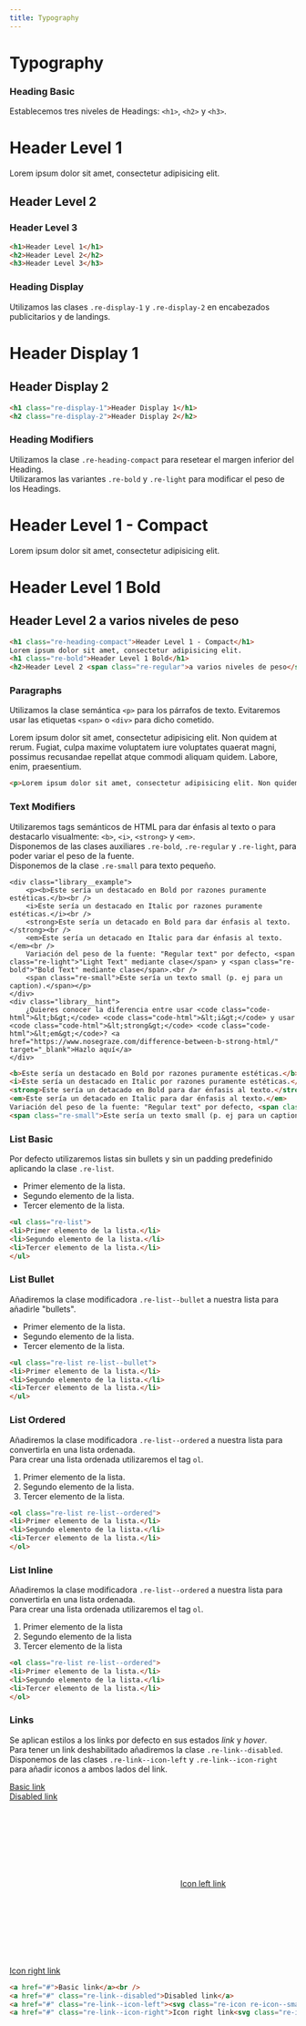 ```yaml
---
title: Typography
---
```

<div class="library__header">
	<div>
		<h1>Typography</h1>
	</div>
</div>

<div class="library__main">

<div class="library__example__group">
	<h3 class="library__example_title">Heading Basic</h3>
	<p>Establecemos tres niveles de Headings: <code class="code-html">&lt;h1&gt;</code>, <code class="code-html">&lt;h2&gt;</code> y <code class="code-html">&lt;h3&gt;</code>.</p>
	<div class="library__example">
		<h1>Header Level 1</h1>
		<p>Lorem ipsum dolor sit amet, consectetur adipisicing elit.</p>
		<h2>Header Level 2</h2>
		<h3>Header Level 3</h3>
	</div>

```html
<h1>Header Level 1</h1>
<h2>Header Level 2</h2>
<h3>Header Level 3</h3>
```
</div>
<div class="library__example__group">
	<h3 class="library__example_title">Heading Display</h3>
	<p>Utilizamos las clases <code class="code-class">.re-display-1</code> y <code class="code-class">.re-display-2</code> en encabezados publicitarios y de landings.</p>
	<div class="library__example">
		<h1 class="re-display-1">Header Display 1</h1>
		<h2 class="re-display-2">Header Display 2</h2>
	</div>

```html
<h1 class="re-display-1">Header Display 1</h1>
<h2 class="re-display-2">Header Display 2</h2>
```
</div>
<div class="library__example__group">
	<h3 class="library__example_title">Heading Modifiers</h3>
	<p>Utilizamos la clase <code class="code-class">.re-heading-compact</code> para resetear el margen inferior del Heading.<br />
	Utilizaramos las variantes <code class="code-class">.re-bold</code> y <code class="code-class">.re-light</code> para modificar el peso de los Headings.</p>
	<div class="library__example">
		<h1 class="re-heading-compact">Header Level 1 - Compact</h1>
		<p>Lorem ipsum dolor sit amet, consectetur adipisicing elit.</p>
		<h1 class="re-bold">Header Level 1 Bold</h1>
		<h2>Header Level 2 <span class="re-regular">a varios niveles de peso</span></h2>
	</div>

```html
<h1 class="re-heading-compact">Header Level 1 - Compact</h1>
Lorem ipsum dolor sit amet, consectetur adipisicing elit.
<h1 class="re-bold">Header Level 1 Bold</h1>
<h2>Header Level 2 <span class="re-regular">a varios niveles de peso</span></h2>
```
</div>

<div class="library__example__group">
	<h3 class="library__example_title">Paragraphs</h3>
	<p>Utilizamos la clase semántica <code class="code-html">&lt;p&gt;</code> para los párrafos de texto. Evitaremos usar las etiquetas <code class="code-html">&lt;span&gt;</code> o <code class="code-html">&lt;div&gt;</code> para dicho cometido.</p>
	<div class="library__example">
		<p>Lorem ipsum dolor sit amet, consectetur adipisicing elit. Non quidem at rerum. Fugiat, culpa maxime voluptatem iure voluptates quaerat magni, possimus recusandae repellat atque commodi aliquam quidem. Labore, enim, praesentium.</p>
	</div>

```html
<p>Lorem ipsum dolor sit amet, consectetur adipisicing elit. Non quidem at rerum. Fugiat, culpa maxime voluptatem iure voluptates quaerat magni, possimus recusandae repellat atque commodi aliquam quidem. Labore, enim, praesentium.</p>
```
</div>

<div class="library__example__group">
	<h3 class="library__example_title">Text Modifiers</h3>
	<p>Utilizaremos tags semánticos de HTML para dar énfasis al texto o para destacarlo visualmente: <code class="code-html">&lt;b&gt;</code>, <code class="code-html">&lt;i&gt;</code>, <code class="code-html">&lt;strong&gt;</code> y <code class="code-html">&lt;em&gt;</code>.<br />
	Disponemos de las clases auxiliares <code class="code-class">.re-bold</code>, <code class="code-class">.re-regular</code> y <code class="code-class">.re-light</code>, para poder variar el peso de la fuente.<br />
	Disponemos de la clase <code class="code-class">.re-small</code> para texto pequeño.</p>

	<div class="library__example">
		<p><b>Este sería un destacado en Bold por razones puramente estéticas.</b><br />
		<i>Este sería un destacado en Italic por razones puramente estéticas.</i><br />
		<strong>Este sería un detacado en Bold para dar énfasis al texto.</strong><br />
		<em>Este sería un detacado en Italic para dar énfasis al texto.</em><br />
		Variación del peso de la fuente: "Regular text" por defecto, <span class="re-light">"Light Text" mediante clase</span> y <span class="re-bold">"Bold Text" mediante clase</span>.<br />
		<span class="re-small">Este sería un texto small (p. ej para un caption).</span></p>
	</div>
	<div class="library__hint">
		¿Quieres conocer la diferencia entre usar <code class="code-html">&lt;b&gt;</code> <code class="code-html">&lt;i&gt;</code> y usar <code class="code-html">&lt;strong&gt;</code> <code class="code-html">&lt;em&gt;</code>? <a href="https://www.nosegraze.com/difference-between-b-strong-html/" target="_blank">Hazlo aquí</a>
	</div>

```html
<b>Este sería un destacado en Bold por razones puramente estéticas.</b>
<i>Este sería un destacado en Italic por razones puramente estéticas.</i>
<strong>Este sería un detacado en Bold para dar énfasis al texto.</strong>
<em>Este sería un detacado en Italic para dar énfasis al texto.</em>
Variación del peso de la fuente: "Regular text" por defecto, <span class="re-light">"Light Text" mediante clase</span> y <span class="re-bold">"Bold Text" mediante clase</span>.
<span class="re-small">Este sería un texto small (p. ej para un caption).</span>
```
</div>

<div class="library__example__group">
	<h3 class="library__example_title">List Basic</h3>
	<p>Por defecto utilizaremos listas sin bullets y sin un padding predefinido aplicando la clase <code class="code-class">.re-list</code>.</p>
	<div class="library__example">
		<ul class="re-list">
            <li>Primer elemento de la lista.</li>
            <li>Segundo elemento de la lista.</li>
            <li>Tercer elemento de la lista.</li>
        </ul>
	</div>

```html
<ul class="re-list">
<li>Primer elemento de la lista.</li>
<li>Segundo elemento de la lista.</li>
<li>Tercer elemento de la lista.</li>
</ul>
```
</div>

<div class="library__example__group">
	<h3 class="library__example_title">List Bullet</h3>
	<p>Añadiremos la clase modificadora <code class="code-class">.re-list--bullet</code> a nuestra lista para añadirle "bullets".</p>
	<div class="library__example">
		<ul class="re-list re-list--bullet">
            <li>Primer elemento de la lista.</li>
            <li>Segundo elemento de la lista.</li>
            <li>Tercer elemento de la lista.</li>
        </ul>
	</div>

```html
<ul class="re-list re-list--bullet">
<li>Primer elemento de la lista.</li>
<li>Segundo elemento de la lista.</li>
<li>Tercer elemento de la lista.</li>
</ul>
```
</div>

<div class="library__example__group">
	<h3 class="library__example_title">List Ordered</h3>
	<p>Añadiremos la clase modificadora <code class="code-class">.re-list--ordered</code> a nuestra lista para convertirla en una lista ordenada.<br />
	Para crear una lista ordenada utilizaremos el tag <code class="code-html">ol</code>.</p>
	<div class="library__example">
		<ol class="re-list re-list--ordered">
            <li>Primer elemento de la lista.</li>
            <li>Segundo elemento de la lista.</li>
            <li>Tercer elemento de la lista.</li>
        </ol>
	</div>

```html
<ol class="re-list re-list--ordered">
<li>Primer elemento de la lista.</li>
<li>Segundo elemento de la lista.</li>
<li>Tercer elemento de la lista.</li>
</ol>
```
</div>

<div class="library__example__group">
	<h3 class="library__example_title">List Inline</h3>
	<p>Añadiremos la clase modificadora <code class="code-class">.re-list--ordered</code> a nuestra lista para convertirla en una lista ordenada.<br />
	Para crear una lista ordenada utilizaremos el tag <code class="code-html">ol</code>.</p>
	<div class="library__example">
		<ol class="re-list re-list--inline">
            <li>Primer elemento de la lista</li>
            <li>Segundo elemento de la lista</li>
            <li>Tercer elemento de la lista</li>
        </ol>
	</div>

```html
<ol class="re-list re-list--ordered">
<li>Primer elemento de la lista.</li>
<li>Segundo elemento de la lista.</li>
<li>Tercer elemento de la lista.</li>
</ol>
```
</div>

<div class="library__example__group">
	<h3 class="library__example_title">Links</h3>
	<p>
		Se aplican estilos a los links por defecto en sus estados <i>link</i> y <i>hover</i>.<br />
		Para tener un link deshabilitado añadiremos la clase <code class="code-class">.re-link--disabled</code>.<br />
		Disponemos de las clases <code class="code-class">.re-link--icon-left</code> y <code class="code-class">.re-link--icon-right</code> para añadir iconos a ambos lados del link.
	</p>
	<div class="library__example">
		<a href="#">Basic link</a><br />
		<a href="#" class="re-link--disabled">Disabled link</a><br />
		<a href="#" class="re-link--icon-left"><svg class="re-icon re-icon--small"><use xlink:href="../assets/images/fotocasa.sprite.svg#caret-down"/></use></svg>Icon left link</a><br />
		<a href="#" class="re-link--icon-right">Icon right link<svg class="re-icon re-icon--small"><use xlink:href="../assets/images/fotocasa.sprite.svg#caret-down"/></use></svg></a>
	</div>

```html
<a href="#">Basic link</a><br />
<a href="#" class="re-link--disabled">Disabled link</a>
<a href="#" class="re-link--icon-left"><svg class="re-icon re-icon--small"><use xlink:href="../assets/images/fotocasa.sprite.svg#caret-down"/></use></svg>Icon left link</a>
<a href="#" class="re-link--icon-right">Icon right link<svg class="re-icon re-icon--small"><use xlink:href="../assets/images/fotocasa.sprite.svg#caret-down"/></use></svg></a>
```
</div>
</div>
